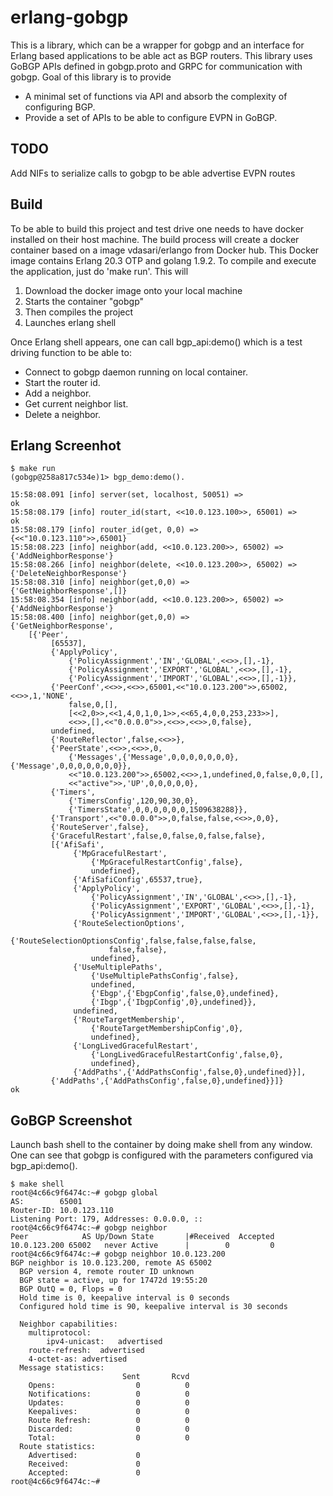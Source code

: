 # erlang-gobgp
This is a library, which can be a wrapper for gobgp and an interface for Erlang based applications to be able act as BGP routers. This library uses GoBGP APIs defined in gobgp.proto and GRPC for communication with gobgp.
Goal of this library is to provide
* A  minimal set of functions via API and absorb the complexity of configuring BGP.
* Provide a set of APIs to be able to configure EVPN in GoBGP. 

## TODO
Add NIFs to serialize calls to gobgp to be able advertise EVPN routes
## Build
To be able to build this project and test drive one needs to have docker installed on their host machine. The build process will create a docker container based on a image vdasari/erlango from Docker hub. This Docker image contains Erlang 20.3 OTP and golang 1.9.2.
To compile and execute the application, just do 'make run'. This will 
1. Download the docker image onto your local machine
2. Starts the container "gobgp" 
3. Then compiles the project
4. Launches erlang shell

Once Erlang shell appears, one can call bgp_api:demo() which is a test driving function to be able to:
* Connect to gobgp daemon running on local container.
* Start the router id.
* Add a neighbor.
* Get current neighbor list.
* Delete a neighbor.

## Erlang Screenhot
```
$ make run
(gobgp@258a817c534e)1> bgp_demo:demo().

15:58:08.091 [info] server(set, localhost, 50051) =>
ok
15:58:08.179 [info] router_id(start, <<10.0.123.100>>, 65001) =>
ok
15:58:08.179 [info] router_id(get, 0,0) =>
{<<"10.0.123.110">>,65001}
15:58:08.223 [info] neighbor(add, <<10.0.123.200>>, 65002) =>
{'AddNeighborResponse'}
15:58:08.266 [info] neighbor(delete, <<10.0.123.200>>, 65002) =>
{'DeleteNeighborResponse'}
15:58:08.310 [info] neighbor(get,0,0) =>
{'GetNeighborResponse',[]}
15:58:08.354 [info] neighbor(add, <<10.0.123.200>>, 65002) =>
{'AddNeighborResponse'}
15:58:08.400 [info] neighbor(get,0,0) =>
{'GetNeighborResponse',
    [{'Peer',
         [65537],
         {'ApplyPolicy',
             {'PolicyAssignment','IN','GLOBAL',<<>>,[],-1},
             {'PolicyAssignment','EXPORT','GLOBAL',<<>>,[],-1},
             {'PolicyAssignment','IMPORT','GLOBAL',<<>>,[],-1}},
         {'PeerConf',<<>>,<<>>,65001,<<"10.0.123.200">>,65002,<<>>,1,'NONE',
             false,0,[],
             [<<2,0>>,<<1,4,0,1,0,1>>,<<65,4,0,0,253,233>>],
             <<>>,[],<<"0.0.0.0">>,<<>>,<<>>,0,false},
         undefined,
         {'RouteReflector',false,<<>>},
         {'PeerState',<<>>,<<>>,0,
             {'Messages',{'Message',0,0,0,0,0,0,0},{'Message',0,0,0,0,0,0,0}},
             <<"10.0.123.200">>,65002,<<>>,1,undefined,0,false,0,0,[],
             <<"active">>,'UP',0,0,0,0,0},
         {'Timers',
             {'TimersConfig',120,90,30,0},
             {'TimersState',0,0,0,0,0,0,1509638288}},
         {'Transport',<<"0.0.0.0">>,0,false,false,<<>>,0,0},
         {'RouteServer',false},
         {'GracefulRestart',false,0,false,0,false,false},
         [{'AfiSafi',
              {'MpGracefulRestart',
                  {'MpGracefulRestartConfig',false},
                  undefined},
              {'AfiSafiConfig',65537,true},
              {'ApplyPolicy',
                  {'PolicyAssignment','IN','GLOBAL',<<>>,[],-1},
                  {'PolicyAssignment','EXPORT','GLOBAL',<<>>,[],-1},
                  {'PolicyAssignment','IMPORT','GLOBAL',<<>>,[],-1}},
              {'RouteSelectionOptions',
                  {'RouteSelectionOptionsConfig',false,false,false,false,
                      false,false},
                  undefined},
              {'UseMultiplePaths',
                  {'UseMultiplePathsConfig',false},
                  undefined,
                  {'Ebgp',{'EbgpConfig',false,0},undefined},
                  {'Ibgp',{'IbgpConfig',0},undefined}},
              undefined,
              {'RouteTargetMembership',
                  {'RouteTargetMembershipConfig',0},
                  undefined},
              {'LongLivedGracefulRestart',
                  {'LongLivedGracefulRestartConfig',false,0},
                  undefined},
              {'AddPaths',{'AddPathsConfig',false,0},undefined}}],
         {'AddPaths',{'AddPathsConfig',false,0},undefined}}]}
ok
```
## GoBGP Screenshot
Launch bash shell to the container by doing make shell from any window. One can see that gobgp is configured with the parameters configured via bgp_api:demo().
```
$ make shell
root@4c66c9f6474c:~# gobgp global
AS:        65001
Router-ID: 10.0.123.110
Listening Port: 179, Addresses: 0.0.0.0, ::
root@4c66c9f6474c:~# gobgp neighbor
Peer            AS Up/Down State       |#Received  Accepted
10.0.123.200 65002   never Active      |        0         0
root@4c66c9f6474c:~# gobgp neighbor 10.0.123.200
BGP neighbor is 10.0.123.200, remote AS 65002
  BGP version 4, remote router ID unknown
  BGP state = active, up for 17472d 19:55:20
  BGP OutQ = 0, Flops = 0
  Hold time is 0, keepalive interval is 0 seconds
  Configured hold time is 90, keepalive interval is 30 seconds

  Neighbor capabilities:
    multiprotocol:
        ipv4-unicast:	advertised
    route-refresh:	advertised
    4-octet-as:	advertised
  Message statistics:
                         Sent       Rcvd
    Opens:                  0          0
    Notifications:          0          0
    Updates:                0          0
    Keepalives:             0          0
    Route Refresh:          0          0
    Discarded:              0          0
    Total:                  0          0
  Route statistics:
    Advertised:             0
    Received:               0
    Accepted:               0
root@4c66c9f6474c:~#
```